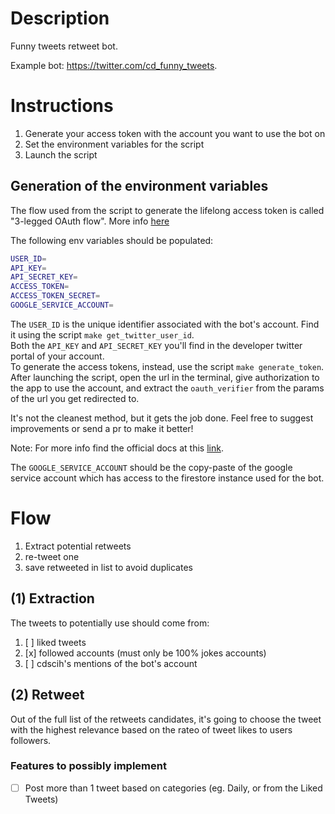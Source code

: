# Description

Funny tweets retweet bot.  

Example bot: https://twitter.com/cd_funny_tweets.

# Instructions

1. Generate your access token with the account you want to use the bot on
2. Set the environment variables for the script
3. Launch the script

## Generation of the environment variables

The flow used from the script to generate the lifelong access token is called "3-legged OAuth flow". More info [here](https://developer.twitter.com/en/docs/authentication/oauth-1-0a/obtaining-user-access-tokens)

The following env variables should be populated:
```bash
USER_ID=
API_KEY=
API_SECRET_KEY=
ACCESS_TOKEN=
ACCESS_TOKEN_SECRET=
GOOGLE_SERVICE_ACCOUNT=
```

The `USER_ID` is the unique identifier associated with the bot's account. Find it using the script `make get_twitter_user_id`.  
Both the `API_KEY` and `API_SECRET_KEY` you'll find in the developer twitter portal of your account.  
To generate the access tokens, instead, use the script `make generate_token`.  
After launching the script, open the url in the terminal, give authorization to the app to use the account, and extract the `oauth_verifier` from the params of the url you get redirected to.  

It's not the cleanest method, but it gets the job done. Feel free to suggest improvements or send a pr to make it better!

Note: For more info find the official docs at this [link](https://developer.twitter.com/en/docs/authentication/oauth-2-0/authorization-code). 

The `GOOGLE_SERVICE_ACCOUNT` should be the copy-paste of the google service account which has access to the firestore instance used for the bot.

# Flow

1. Extract potential retweets
2. re-tweet one
3. save retweeted in list to avoid duplicates

## (1) Extraction

The tweets to potentially use should come from:
1. [ ] liked tweets
2. [x] followed accounts (must only be 100% jokes accounts)
3. [ ] cdscih's mentions of the bot's account

## (2) Retweet

Out of the full list of the retweets candidates, it's going to choose the tweet with the highest relevance based on the rateo of tweet likes to users followers.

### Features to possibly implement
- [ ] Post more than 1 tweet based on categories (eg. Daily, or from the Liked Tweets)
